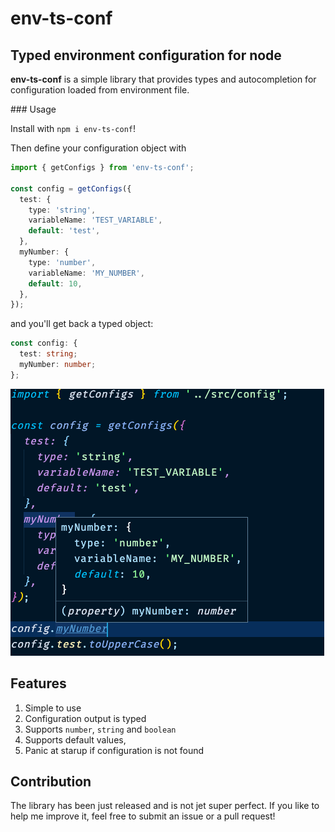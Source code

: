 # env-ts-conf

## Typed environment configuration for node

**env-ts-conf** is a simple library that provides types and autocompletion for configuration loaded from environment file.

### Usage

Install with `npm i env-ts-conf`!

Then define your configuration object with

```typescript
import { getConfigs } from 'env-ts-conf';

const config = getConfigs({
  test: {
    type: 'string',
    variableName: 'TEST_VARIABLE',
    default: 'test',
  },
  myNumber: {
    type: 'number',
    variableName: 'MY_NUMBER',
    default: 10,
  },
});
```

and you'll get back a typed object:

```ts
const config: {
  test: string;
  myNumber: number;
};
```

![Example image](./img.png)

## Features

1. Simple to use
2. Configuration output is typed
3. Supports `number`, `string` and `boolean`
4. Supports default values,
5. Panic at starup if configuration is not found

## Contribution

The library has been just released and is not jet super perfect. If you like
to help me improve it, feel free to submit an issue or a pull request!
